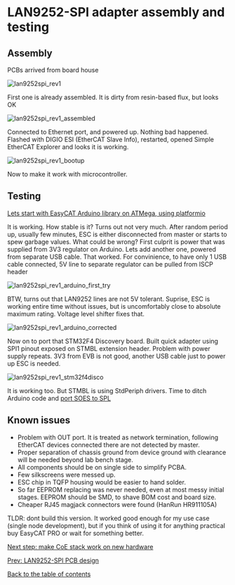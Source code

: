 # LAN9252-SPI adapter assembly and testing

## Assembly

PCBs arrived from board house

![lan9252spi_rev1](img/lan9252spi_rev1.jpg "LAN9252-SPI rev 1 PCB from board house")

First one is already assembled. It is dirty from resin-based flux, but looks OK

![lan9252spi_rev1_assembled](img/lan9252spi_rev1_assembled.jpg "LAN9252-SPI rev 1 PCB assembled")

Connected to Ethernet port, and powered up. Nothing bad happened. Flashed with DIGIO ESI (EtherCAT Slave Info), restarted, opened Simple EtherCAT Explorer and looks it is working.

![lan9252spi_rev1_bootup](img/lan9252spi_rev1_bootup.jpg "LAN9252-SPI rev 1 boot up")

Now to make it work with microcontroller.

## Testing

[Lets start with EasyCAT Arduino library on ATMega, using platformio](https://github.com/kubabuda/ecat_servo/blob/master/examples/EasyCAT_arduino)

It is working. How stable is it? Turns out not very much. After random period up, usually few minutes, ESC is either disconnected from master or starts to spew garbage values. What could be wrong? First culprit is power that was supplied from 3V3 regulator on Arduino. Lets add another one, powered from separate USB cable. That worked. For convinience, to have only 1 USB cable connected, 5V line to separate regulator can be pulled from ISCP header

![lan9252spi_rev1_arduino_first_try](img/lan9252spi_rev1_arduino_first_try.jpg "LAN9252-SPI rev 1 with Arduino Nano")

BTW, turns out that LAN9252 lines are not 5V tolerant. Suprise, ESC is working entire time without issues, but is uncomfortably close to absolute maximum rating. Voltage level shifter fixes that.

![lan9252spi_rev1_arduino_corrected](img/lan9252spi_rev1_arduino_corrected.jpg "LAN9252-SPI rev 1 with Arduino Nano and voltage level shifter")

Now on to port that STM32F4 Discovery board. Built quick adapter using SPI1 pinout exposed on STMBL extension header. Problem with power supply repeats. 3V3 from EVB is not good, another USB cable just to power up ESC is needed.

![lan9252spi_rev1_stm32f4disco](img/lan9252spi_rev1_stm32f4disco.jpg "LAN9252 SPI rev 1 with STM32F4 Discovery")

It is working too. But STMBL is using StdPeriph drivers. Time to ditch Arduino code and [port SOES to SPL](https://github.com/kubabuda/ecat_servo/blob/master/examples/EasyCAT_SPL) 


## Known issues

- Problem with OUT port. It is treated as network termination, following EtherCAT devices connected there are not detected by master.
- Proper separation of chassis ground from device ground with clearance will be needed beyond lab bench stage.
- All components should be on single side to simplify PCBA.
- Few silkscreens were messed up.
- ESC chip in TQFP housing would be easier to hand solder.
- So far EEPROM replacing was never needed, even at most messy initial stages. EEPROM should be SMD, to shave BOM cost and board size.
- Cheaper RJ45 magjack connectors were found (HanRun HR911105A)

TLDR: dont build this version. It worked good enough for my use case (single node development), but if you think of using it for anything practical buy EasyCAT PRO or wait for something better.

[Next step: make CoE stack work on new hardware](https://kubabuda.github.io/ecat_servo/004-lan9252-with-coe-stack)

[Prev: LAN9252-SPI PCB design](https://kubabuda.github.io/ecat_servo/002-lan9252-board-design)

[Back to the table of contents](https://kubabuda.github.io/ecat_servo)
